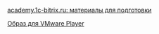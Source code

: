 [academy.1c-bitrix.ru: материалы для подготовки](https://academy.1c-bitrix.ru/certification/exams.php)

[Образ для VMware Player](http://d26efdvpp7zws9.cloudfront.net/academy/exam/public_info/demo_exam_server_v2.zip)